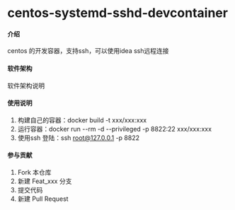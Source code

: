 # centos-systemd-sshd-devcontainer

#### 介绍
centos 的开发容器，支持ssh，可以使用idea ssh远程连接

#### 软件架构
软件架构说明



#### 使用说明

1. 构建自己的容器：docker build -t xxx/xxx:xxx
2. 运行容器：docker run --rm -d --privileged -p 8822:22 xxx/xxx:xxx
3. 使用ssh 登陆：ssh root@127.0.0.1 -p 8822

#### 参与贡献

1.  Fork 本仓库
2.  新建 Feat_xxx 分支
3.  提交代码
4.  新建 Pull Request

